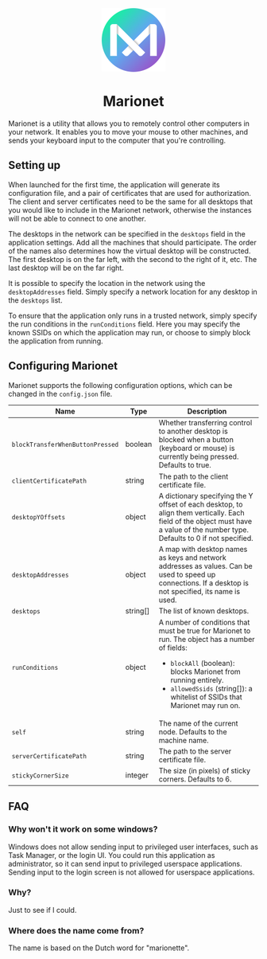 <div align="center">
    <img width="128" height="128" src="art/logo.png">
    <h1>Marionet</h1>
</div>

Marionet is a utility that allows you to remotely control other computers in your network. It enables you to move your mouse to other machines, and sends your keyboard input to the computer that you're controlling.

## Setting up

When launched for the first time, the application will generate its configuration file, and a pair of certificates that are used for authorization. The client and server certificates need to be the same for all desktops that you would like to include in the Marionet network, otherwise the instances will not be able to connect to one another.

The desktops in the network can be specified in the `desktops` field in the application settings. Add all the machines that should participate. The order of the names also determines how the virtual desktop will be constructed. The first desktop is on the far left, with the second to the right of it, etc. The last desktop will be on the far right.

It is possible to specify the location in the network using the `desktopAddresses` field. Simply specify a network location for any desktop in the `desktops` list.

To ensure that the application only runs in a trusted network, simply specify the run conditions in the `runConditions` field. Here you may specify the known SSIDs on which the application may run, or choose to simply block the application from running.

## Configuring Marionet

Marionet supports the following configuration options, which can be changed in the `config.json` file.

| Name | Type | Description |
|---|---|---|
| `blockTransferWhenButtonPressed` | boolean | Whether transferring control to another desktop is blocked when a button (keyboard or mouse) is currently being pressed. Defaults to true. |
| `clientCertificatePath` | string | The path to the client certificate file. |
| `desktopYOffsets` | object | A dictionary specifying the Y offset of each desktop, to align them vertically. Each field of the object must have a value of the number type. Defaults to 0 if not specified. |
| `desktopAddresses` | object | A map with desktop names as keys and network addresses as values. Can be used to speed up connections. If a desktop is not specified, its name is used. |
| `desktops` | string[] | The list of known desktops. |
| `runConditions` | object | A number of conditions that must be true for Marionet to run. The object has a number of fields: <ul><li>`blockAll` (boolean): blocks Marionet from running entirely.</li><li>`allowedSsids` (string[]): a whitelist of SSIDs that Marionet may run on.</li></ul> |
| `self` | string | The name of the current node. Defaults to the machine name. |
| `serverCertificatePath` | string | The path to the server certificate file. |
| `stickyCornerSize` | integer | The size (in pixels) of sticky corners. Defaults to 6. |

## FAQ

### Why won't it work on some windows?

Windows does not allow sending input to privileged user interfaces, such as Task Manager, or the login UI. You could run this application as administrator, so it can send input to privileged userspace applications. Sending input to the login screen is not allowed for userspace applications.

### Why?

Just to see if I could.

### Where does the name come from?

The name is based on the Dutch word for "marionette".
